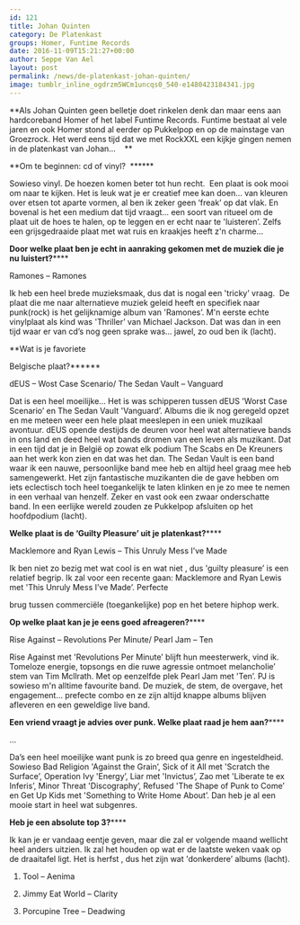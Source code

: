 ```yaml
---
id: 121
title: Johan Quinten 
category: De Platenkast
groups: Homer, Funtime Records
date: 2016-11-09T15:21:27+00:00
author: Seppe Van Ael
layout: post
permalink: /news/de-platenkast-johan-quinten/
image: tumblr_inline_ogdrzm5WCm1uncqs0_540-e1480423184341.jpg
---
```

**Als Johan Quinten geen belletje doet rinkelen denk dan maar eens aan hardcoreband Homer of het label Funtime Records. Funtime bestaat al vele jaren en ook Homer stond al eerder op Pukkelpop en op de mainstage van Groezrock. Het werd eens tijd dat we met RockXXL een kijkje gingen nemen in de platenkast van Johan…    **

**Om te beginnen: cd of vinyl?  ******

Sowieso vinyl. De hoezen komen beter tot hun recht.  Een plaat is ook mooi om naar te kijken. Het is leuk wat je er creatief mee kan doen… van kleuren over etsen tot aparte vormen, al ben ik zeker geen ‘freak’ op dat vlak. En bovenal is het een medium dat tijd vraagt… een soort van ritueel om de plaat uit de hoes te halen, op te leggen en er echt naar te 'luisteren’. Zelfs een grijsgedraaide plaat met wat ruis en kraakjes heeft z'n charme…

**Door welke plaat ben je echt in aanraking gekomen met de muziek die je nu luistert?******

Ramones – Ramones

Ik heb een heel brede muzieksmaak, dus dat is nogal een 'tricky’ vraag.  De plaat die me naar alternatieve muziek geleid heeft en specifiek naar punk(rock) is het gelijknamige album van 'Ramones’. M'n eerste echte vinylplaat als kind was 'Thriller’ van Michael Jackson. Dat was dan in een tijd waar er van cd’s nog geen sprake was… jawel, zo oud ben ik (lacht).

**Wat is je favoriete
  
Belgische plaat?******

dEUS – Wost Case Scenario/ The Sedan Vault – Vanguard

Dat is een heel moeilijke… Het is was schipperen tussen dEUS 'Worst Case Scenario’ en The Sedan Vault 'Vanguard’. Albums die ik nog geregeld opzet en me meteen weer een hele plaat meeslepen in een uniek muzikaal avontuur. dEUS opende destijds de deuren voor heel wat alternatieve bands in ons land en deed heel wat bands dromen van een leven als muzikant. Dat in een tijd dat je in België op zowat elk podium The Scabs en De Kreuners aan het werk kon zien en dat was het dan. The Sedan Vault is een band waar ik een nauwe, persoonlijke band mee heb en altijd heel graag mee heb samengewerkt. Het zijn fantastische muzikanten die de gave hebben om iets eclectisch toch heel toegankelijk te laten klinken en je zo mee te nemen in een verhaal van henzelf. Zeker en vast ook een zwaar onderschatte band. In een eerlijke wereld zouden ze Pukkelpop afsluiten op het hoofdpodium (lacht).

**Welke plaat is de ‘Guilty Pleasure’ uit je platenkast?******

Macklemore and Ryan Lewis – This Unruly Mess I’ve Made

Ik ben niet zo bezig met wat cool is en wat niet , dus 'guilty pleasure’ is een relatief begrip. Ik zal voor een recente gaan: Macklemore and Ryan Lewis met 'This Unruly Mess I’ve Made’. Perfecte
  
brug tussen commerciële (toegankelijke) pop en het betere hiphop werk.

**Op welke plaat kan je je eens goed afreageren?******

Rise Against – Revolutions Per Minute/ Pearl Jam – Ten

Rise Against met 'Revolutions Per Minute’ blijft hun meesterwerk, vind ik. Tomeloze energie, topsongs en die ruwe agressie ontmoet melancholie’ stem van Tim Mcllrath. Met op eenzelfde plek Pearl Jam met 'Ten’. PJ is sowieso m'n alltime favourite band. De muziek, de stem, de overgave, het engagement… prefecte combo en ze zijn altijd knappe albums blijven afleveren en een geweldige live band.

**Een vriend vraagt je advies over punk. Welke plaat raad je hem aan?******

…

Da’s een heel moeilijke want punk is zo breed qua genre en ingesteldheid. Sowieso Bad Religion 'Against the Grain’, Sick of it All met 'Scratch the Surface’, Operation Ivy 'Energy’, Liar met 'Invictus’, Zao met 'Liberate te ex Inferis’, Minor Threat 'Discography’, Refused 'The Shape of Punk to Come’ en Get Up Kids met 'Something to Write Home About’. Dan heb je al een mooie start in heel wat subgenres.

**Heb je een absolute top 3?******

Ik kan je er vandaag eentje geven, maar die zal er volgende maand wellicht heel anders uitzien. Ik zal het houden op wat er de laatste weken vaak op de draaitafel ligt. Het is herfst , dus het zijn wat 'donkerdere’ albums (lacht).

1. Tool – Aenima
  
2. Jimmy Eat World – Clarity
  
3. Porcupine Tree – Deadwing